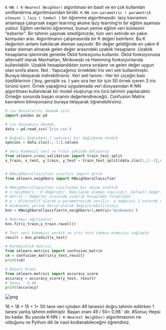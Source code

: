 ```K-NN ( K-Nearest Neighbor)``` algoritması en basit ve en çok kullanılan sınıflandırma algoritmasından biridir. ```K-NN non-parametric ( parametrik olmayan )```, ```lazy ( tembel )``` bir öğrenme algoritmasıdır. lazy kavramını anlamaya çalışırsak eager learning aksine lazy learning’in bir eğitim aşaması yoktur. Eğitim verilerini öğrenmez, bunun yerine eğitim veri kümesini “ezberler”. Bir tahmin yapmak istediğimizde, tüm veri setinde en yakın komşuları arar.
Algoritmanın çalışmasında bir K değeri belirlenir. Bu K değerinin anlamı bakılacak eleman sayısıdır. Bir değer geldiğinde en yakın K kadar eleman alınarak gelen değer arasındaki uzaklık hesaplanır. Uzaklık hesaplama işleminde genelde Öklid fonksiyonu kullanılır. Öklid fonksiyonuna alternatif olarak Manhattan, Minkowski ve Hamming fonksiyonlarıda kullanılabilir. Uzaklık hesaplandıktan sonra sıralanır ve gelen değer uygun olan sınıfa atanır.
Not : Yapıcağımız örnekteki Iris veri seti kullanılmıştır. Buraya tıklayarak indirebilirsiniz.
Veri seti tanımı : Her bir çiçeğin bazı özelliklerinin ( boy, genişlik vs. ) yanı sıra her tür için 50 örnek içeren 3 iris türünü içerir.
Örnek yapağımız uygulamada veri dosyasından K-NN algoritması kullanılarak bir model oluşturup iris türü tahmini yapılacaktır.
Örneğin sonunda başarı oranını değerlendireceğiz. Confusion Matrix kavramını bilmiyorsanız buraya tıklayarak öğrenebilirsiniz.

```python
# csv dosyalarını okumak için
import pandas as pd

# csv dosyamızı okuduk.
data = pd.read_csv('Iris.csv')

# Bağımlı Değişkeni ( species) bir değişkene atadık
species = data.iloc[:,-1:].values

# Veri kümemizi test ve train şekinde bölüyoruz
from sklearn.cross_validation import train_test_split
x_train, x_test, y_train, y_test = train_test_split(data.iloc[:,1:-1],species,test_size=0.33,random_state=0)


# KNeighborsClassifier sınıfını import ettik
from sklearn.neighbors import KNeighborsClassifier

# KNeighborsClassifier sınıfından bir nesne ürettik
# n_neighbors : K değeridir. Bakılacak eleman sayısıdır. Default değeri 5'tir.
# metric : Değerler arasında uzaklık hesaplama formülüdür.
# p : Alternatif olarak p parametreside verilir. p değerini 2 vererek uzaklık hesaplama formülünü
# minkowski yerine öklid olarak değiştirebilirsiniz.
knn = KNeighborsClassifier(n_neighbors=5,metric='minkowski')

# Makineyi eğitiyoruz
knn.fit(x_train,y_train.ravel())

# Test veri kümemizi verdik ve iris türü tahmin etmesini sağladık
result = knn.predict(x_test)

# Karmaşıklık matrisi
from sklearn.metrics import confusion_matrix
cm = confusion_matrix(y_test,result)
print(cm)

# Başarı Oranı
from sklearn.metrics import accuracy_score
accuracy = accuracy_score(y_test, result)
# Sonuç : 0.98
print(accuracy)
```
![png](Images/?raw=true)

16 + 18 + 15 + 1= 50 tane veri içinden 49 tanesini doğru tahmin edilirken 1 tanesi yanlış tahmin edilmiştir.
Başarı oranı 49 / 50= 0,98 ‘ dir.
#Sonuç
Hepsi bu kadar. Bu yazıda K-NN ```( K-Nearest Neighbor)``` algoritmasının ne olduğunu ve Python dili ile nasıl kodlanabileceğini öğrendiniz.
